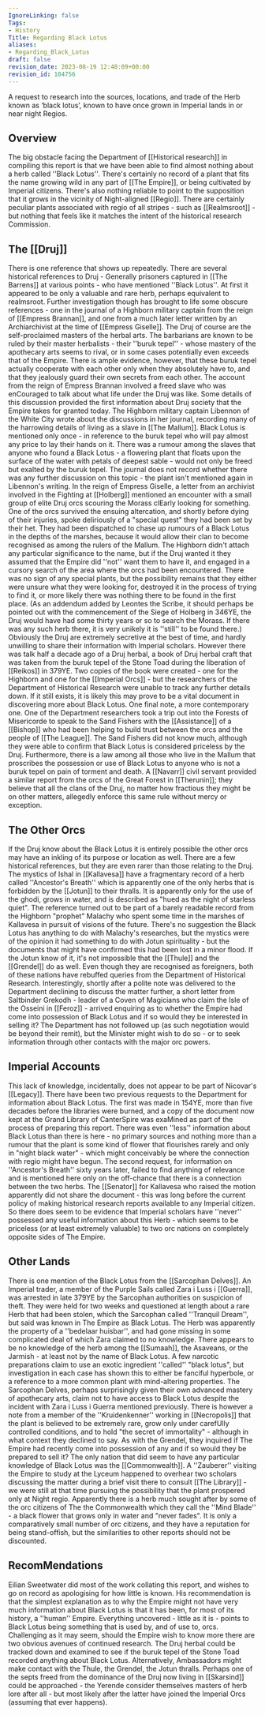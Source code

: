 ```yaml
---
IgnoreLinking: false
Tags:
- History
Title: Regarding Black Lotus
aliases:
- Regarding_Black_Lotus
draft: false
revision_date: 2023-08-19 12:48:09+00:00
revision_id: 104756
---
```


A request to research into the sources, locations, and trade of the Herb known as ‘black lotus’, known to have once grown in Imperial lands in or near night Regios.
## Overview
The big obstacle facing the Department of [[Historical research]] in compiling this report is that we have been able to find almost nothing about a herb called ''Black Lotus''. There's certainly no record of a plant that fits the name growing wild in any part of [[The Empire]], or being cultivated by Imperial citizens. There's also nothing reliable to point to the supposition that it grows in the vicinity of Night-aligned [[Regio]]. There are certainly peculiar plants associated with regio of all stripes - such as [[Realmsroot]] - but nothing that feels like it matches the intent of the historical research Commission.  
## The [[Druj]]
There is one reference that shows up repeatedly. There are several historical references to Druj - Generally prisoners captured in [[The Barrens]] at various points - who have mentioned ''Black Lotus''. At first it appeared to be only a valuable and rare herb, perhaps equivalent to realmsroot. Further investigation though has brought to life some obscure references - one in the journal of a Highborn military captain from the reign of [[Empress Brannan]], and one from a much later letter written by an Archiarchivist at the time of [[Empress Giselle]].
The Druj of course are the self-proclaimed masters of the herbal arts. The barbarians are known to be ruled by their master herbalists - their ''buruk tepel'' - whose mastery of the apothecary arts seems to rival, or in some cases potentially even exceeds that of the Empire. There is ample evidence, however, that these buruk tepel actually cooperate with each other only when they absolutely have to, and that they jealously guard their own secrets from each other.
The account from the reign of Empress Brannan involved a freed slave who was enCouraged to talk about what life under the Druj was like. Some details of this discussion provided the first information about Druj society that the Empire takes for granted today. The Highborn military captain Libennon of the White City wrote about the discussions in her journal, recording many of the harrowing details of living as a slave in [[The Mallum]]. Black Lotus is mentioned only once - in reference to the buruk tepel who will pay almost any price to lay their hands on it. There was a rumour among the slaves that anyone who found a Black Lotus - a flowering plant that floats upon the surface of the water with petals of deepest sable - would not only be freed but exalted by the buruk tepel. The journal does not record whether there was any further discussion on this topic - the plant isn't mentioned again in Libennon's writing.
In the reign of Empress Giselle, a letter from an archivist involved in the Fighting at [[Holberg]] mentioned an encounter with a small group of elite Druj orcs scouring the Morass clEarly looking for something. One of the orcs survived the ensuing altercation, and shortly before dying of their injuries, spoke deliriously of a "special quest" they had been set by their het. They had been dispatched to chase up rumours of a Black Lotus in the depths of the marshes, because it would allow their clan to become recognised as among the rulers of the Mallum. The Highborn didn't attach any particular significance to the name, but if the Druj wanted it they assumed that the Empire did ''not'' want them to have it, and engaged in a cursory search of the area where the orcs had been encountered. There was no sign of any special plants, but the possibility remains that they either were unsure what they were looking for, destroyed it in the process of trying to find it, or more likely there was nothing there to be found in the first place. (As an addendum added by Leontes the Scribe, it should perhaps be pointed out with the commencement of the Siege of Holberg in 346YE, the Druj would have had some thirty years or so to search the Morass. If there was any such herb there, it is very unikely it is ''still'' to be found there.)
Obviously the Druj are extremely secretive at the best of time, and hardly unwilling to share their information with Imperial scholars. However there was talk half a decade ago of a Druj herbal, a book of Druj herbal craft that was taken from the buruk tepel of the Stone Toad during the liberation of [[Reikos]] in 379YE. Two copies of the book were created - one for the Highborn and one for the [[Imperial Orcs]] - but the researchers of the Department of Historical Research were unable to track any further details down. If it still exists, it is likely this may prove to be a vital document in discovering more about Black Lotus.
One final note, a more contemporary one. One of the Department researchers took a trip out into the Forests of Misericorde to speak to the Sand Fishers with the [[Assistance]] of a [[Bishop]] who had been helping to build trust between the orcs and the people of [[The League]]. The Sand Fishers did not know much, although they were able to confirm that Black Lotus is considered priceless by the Druj. Furthermore, there is a law among all those who live in the Mallum that proscribes the possession or use of Black Lotus to anyone who is not a buruk tepel on pain of torment and death. A [[Navarr]] civil servant provided a similar report from the orcs of the Great Forest in [[Therunin]]; they believe that all the clans of the Druj, no matter how fractious they might be on other matters, allegedly enforce this same rule without mercy or exception.
## The Other Orcs
If the Druj know about the Black Lotus it is entirely possible the other orcs may have an inkling of its purpose or location as well. There are a few historical references, but they are even rarer than those relating to the Druj. The mystics of Ishal in [[Kallavesa]] have a fragmentary record of a herb called ''Ancestor's Breath'' which is apparently one of the only herbs that is forbidden by the [[Jotun]] to their thralls. It is apparently only for the use of the ghodi, grows in water, and is described as "hued as the night of starless quiet". The reference turned out to be part of a barely readable record from the Highborn "prophet" Malachy who spent some time in the marshes of Kallavesa in pursuit of visions of the future. There's no suggestion the Black Lotus has anything to do with Malachy's researches, but the mystics were of the opinion it had something to do with Jotun spirituality - but the documents that might have confirmed this had been lost in a minor flood.
If the Jotun know of it, it's not impossible that the [[Thule]] and the [[Grendel]] do as well. Even though they are recognised as foreigners, both of these nations have rebuffed queries from the Department of Historical Research. Interestingly, shortly after a polite note was delivered to the Department declining to discuss the matter further, a short letter from Saltbinder Grekodh - leader of a Coven of Magicians who claim the Isle of the Osseini in [[Feroz]] - arrived enquiring as to whether the Empire had come into possession of Black Lotus and if so would they be interested in selling it? The Department has not followed up (as such negotiation would be beyond their remit), but the Minister might wish to do so - or to seek information through other contacts with the major orc powers.
## Imperial Accounts
This lack of knowledge, incidentally, does not appear to be part of Nicovar's [[Legacy]]. There have been two previous requests to the Department for information about Black Lotus. The first was made in 154YE, more than five decades before the libraries were burned, and a copy of the document now kept at the Grand Library of CanterSpire was exaMined as part of the process of preparing this report. There was even ''less'' information about Black Lotus than there is here - no primary sources and nothing more than a rumour that the plant is some kind of flower that flourishes rarely and only in "night black water" - which might conceivably be where the connection with regio might have begun. The second request, for information on ''Ancestor's Breath'' sixty years later, failed to find anything of relevance and is mentioned here only on the off-chance that there is a connection between the two herbs. The [[Senator]] for Kallavesa who raised the motion apparently did not share the document - this was long before the current policy of making historical research reports available to any Imperial citizen.
So there does seem to be evidence that Imperial scholars have ''never'' possessed any useful information about this Herb - which seems to be priceless (or at least extremely valuable) to two orc nations on completely opposite sides of The Empire.
## Other Lands
There is one mention of the Black Lotus from the [[Sarcophan Delves]]. An Imperial trader, a member of the Purple Sails called Zara i Luss i [[Guerra]], was arrested in late 379YE by the Sarcophan authorities on suspicion of theft. They were held for two weeks and questioned at length about a rare Herb that had been stolen, which the Sarcophan called ''Tranquil Dream'', but said was known in The Empire as Black Lotus. The Herb was apparently the property of a ''bedelaar huisbar'', and had gone missing in some complicated deal of which Zara claimed to no knowledge. 
There appears to be no knowledge of the herb among the [[Sumaah]], the Asaveans, or the Jarmish - at least not by the name of Black Lotus. A few narcotic preparations claim to use an exotic ingredient ''called'' "black lotus", but investigation in each case has shown this to either be fanciful hyperbole, or a reference to a more common plant with mind-altering properties. The Sarcophan Delves, perhaps surprisingly given their own advanced mastery of apothecary arts, claim not to have access to Black Lotus despite the incident with Zara i Luss i Guerra mentioned previously. There is however a note from a member of the ''Kruidenkenner'' working in [[Necropolis]] that the plant is believed to be extremely rare, grow only under carefUlly controlled conditions, and to hold "the secret of immortality" - although in what context they declined to say. As with the Grendel, they inquired if The Empire had recently come into possession of any and if so would they be prepared to sell it?
The only nation that did seem to have any particular knowledge of Black Lotus was the [[Commonwealth]]. A ''Zauberer'' visiting the Empire to study at the Lyceum happened to overhear two scholars discussing the matter during a brief visit there to consult [[The Library]] - we were still at that time pursuing the possibility that the plant prospered only at Night regio. Apparently there is a herb much sought after by some of the orc citizens of The the Commonwealth which they call the ''Mind Blade'' - a black flower that grows only in water and "never fades". It is only a comparatively small number of orc citizens, and they have a reputation for being stand-offish, but the similarities to other reports should not be discounted.
## RecomMendations
Eilian Sweetwater did most of the work collating this report, and wishes to go on record as apologising for how little is known. His recommendation is that the simplest explanation as to why the Empire might not have very much information about Black Lotus is that it has been, for most of its history, a ''human'' Empire. Everything uncovered - little as it is - points to Black Lotus being something that is used by, and of use to, orcs. 
Challenging as it may seem, should the Empire wish to know more there are two obvious avenues of continued research. The Druj herbal could be tracked down and examined to see if the buruk tepel of the Stone Toad recorded anything about Black Lotus. Alternatively, Ambassadors might make contact with the Thule, the Grendel, the Jotun thralls. Perhaps one of the septs freed from the dominance of the Druj now living in [[Skarsind]] could be approached - the Yerende consider themselves masters of herb lore after all - but most likely after the latter have joined the Imperial Orcs (assuming that ever happens).